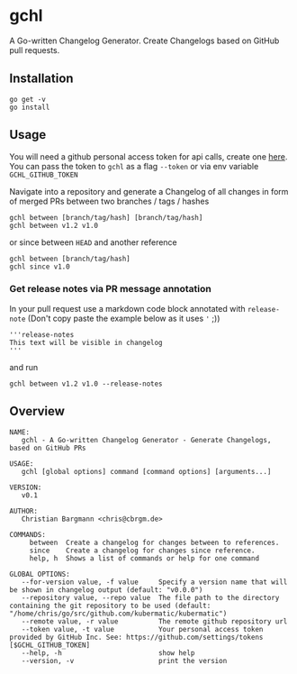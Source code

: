 # gchl

A Go-written Changelog Generator. Create Changelogs based on GitHub pull requests.

## Installation

```
go get -v
go install
```

## Usage

You will need a github personal access token for api calls, create one [here](https://github.com/settings/tokens).
You can pass the token to `gchl` as a flag `--token` or via env variable `GCHL_GITHUB_TOKEN`

Navigate into a repository and generate a Changelog of all changes in form of merged PRs between two branches / tags / hashes

```
gchl between [branch/tag/hash] [branch/tag/hash]
gchl between v1.2 v1.0
```

or since between `HEAD` and another reference

```
gchl between [branch/tag/hash]
gchl since v1.0
```

### Get release notes via PR message annotation

In your pull request use a markdown code block annotated with `release-note` (Don't copy paste the example below as it uses `'` ;))

```
'''release-notes
This text will be visible in changelog
'''
```

and run 

```
gchl between v1.2 v1.0 --release-notes
```

## Overview

```
NAME:                                               
   gchl - A Go-written Changelog Generator - Generate Changelogs, based on GitHub PRs                    

USAGE:                                              
   gchl [global options] command [command options] [arguments...]                                        

VERSION:                                            
   v0.1                                             

AUTHOR:                                             
   Christian Bargmann <chris@cbrgm.de>              

COMMANDS:                                           
     between  Create a changelog for changes between to references.                                      
     since    Create a changelog for changes since reference.                                            
     help, h  Shows a list of commands or help for one command                                           

GLOBAL OPTIONS:                                     
   --for-version value, -f value     Specify a version name that will be shown in changelog output (default: "v0.0.0")                                                                                             
   --repository value, --repo value  The file path to the directory containing the git repository to be used (default: "/home/chris/go/src/github.com/kubermatic/kubermatic")                                      
   --remote value, -r value          The remote github repository url                                    
   --token value, -t value           Your personal access token provided by GitHub Inc. See: https://github.com/settings/tokens [$GCHL_GITHUB_TOKEN]                                                               
   --help, -h                        show help      
   --version, -v                     print the version
```

